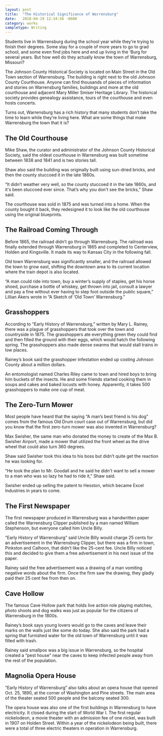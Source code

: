 ```yaml
---
layout: post
title:  "The Historical Significance of Warrensburg"
date:   2018-04-19 12:34:56 -0600
category: works
sampletype: Writing
---
```


Students live in Warrensburg during the school year while they’re trying to finish their degrees. Some stay for a couple of more years to go to grad school, and some even find jobs here and end up living in the ‘Burg for several years. But how well do they actually know the town of Warrensburg, Missouri?

The Johnson County Historical Society is located on Main Street in the Old Town section of Warrensburg. The building is right next to the old Johnson County Courthouse. Anyone can find thousands of pieces of information and stories on Warrensburg families, buildings and more at the old courthouse and adjacent Mary Miller Smiser Heritage Library. The historical society provides genealogy assistance, tours of the courthouse and even hosts concerts.

Turns out, Warrensburg has a rich history that many students don’t take the time to learn while they’re living here. What are some things that make Warrensburg the town that it is?

## The Old Courthouse

Mike Shaw, the curator and administrator of the Johnson County Historical Society, said the oldest courthouse in Warrensburg was built sometime between 1838 and 1841 and is two stories tall.

Shaw also said the building was originally built using sun-dried bricks, and then the county stuccoed it in the late 1860s.

“It didn’t weather very well, so the county stuccoed it in the late 1860s, and it's been stuccoed ever since. That’s why you don't see the bricks,” Shaw said.

The courthouse was sold in 1875 and was turned into a home. When the county bought it back, they redesigned it to look like the old courthouse using the original blueprints.

## The Railroad Coming Through

Before 1865, the railroad didn’t go through Warrensburg. The railroad was finally extended through Warrensburg in 1865 and completed to Centerview, Holden and Kingsville. It made its way to Kansas City in the following fall.

Old town Warrensburg was significantly smaller, and the railroad allowed the town to grow east, shifting the downtown area to its current location where the train depot is also located.

“A man could ride into town, buy a winter’s supply of staples, get his horse shoed, purchase a bottle of whiskey, get thrown into jail, consult a lawyer and pay a fine without ever having to step foot outside the public square,” Lillian Akers wrote in “A Sketch of ‘Old Town’ Warrensburg.”

## Grasshoppers

According to “Early History of Warrensburg,” written by Mary L. Rainey, there was a plague of grasshoppers that took over the town and countryside in 1875. The grasshoppers ate everything green they could find and then filled the ground with their eggs, which would hatch the following spring. The grasshoppers also made dense swarms that would stall trains in low places. 

Rainey’s book said the grasshopper infestation ended up costing Johnson County about a million dollars.

An entomologist named Charles Riley came to town and hired boys to bring him buckets of the insects. He and some friends started cooking them in soups and cakes and baked locusts with honey. Apparently, it takes 500 grasshoppers to make one cup of meat. 

## The Zero-Turn Mower

Most people have heard that the saying “A man’s best friend is his dog” comes from the famous Old Drum court case out of Warrensburg, but did you know that the first zero-turn mower was also invented in Warrensburg?

Max Swisher, the same man who donated the money to create of the Max B. Swisher Airport, made a mower that utilized the front wheel as the drive wheel that could also turn 360 degrees.

Shaw said Swisher took this idea to his boss but didn’t quite get the reaction he was looking for.

“He took the plan to Mr. Goodall and he said he didn't want to sell a mower to a man who was so lazy he had to ride it,” Shaw said.

Swisher ended up selling the patent to Hesston, which became Excel Industries in years to come.

## The First Newspaper

The first newspaper produced in Warrensburg was a handwritten paper called the Warrensburg Clipper published by a man named William Stephenson, but everyone called him Uncle Billy.

“Early History of Warrensburg” said Uncle Billy would charge 25 cents for an advertisement in the Warrensburg Clipper, but there was a firm in town, Pinkston and Calhoon, that didn’t like the 25-cent fee. Uncle Billy noticed this and decided to give them a free advertisement in his next issue of the paper.

Rainey said the free advertisement was a drawing of a man vomiting negative words about the firm. Once the firm saw the drawing, they gladly paid their 25 cent fee from then on.

## Cave Hollow

The famous Cave Hollow park that holds live action role playing matches, photo shoots and dog walks was just as popular for the citizens of Warrensburg in the 1800s.

Rainey’s book says young lovers would go to the caves and leave their marks on the walls just like some do today. She also said the park had a spring that furnished water for the old town of Warrensburg until it was filled with trash.

Rainey said smallpox was a big issue in Warrensburg, so the hospital created a “pest house” near the caves to keep infected people away from the rest of the population.

## Magnolia Opera House

“Early History of Warrensburg” also talks about an opera house that opened Oct. 25, 1890, at the corner of Washington and Pine streets. The main area of the theater seated 500 people and the balcony seated 300.

The opera house was also one of the first buildings in Warrensburg to have electricity. It closed during the start of World War I. The first regular nickelodeon, a movie theater with an admission fee of one nickel, was built in 1907 on Holden Street. Within a year of the nickelodeon being built, there were a total of three electric theaters in operation in Warrensburg.